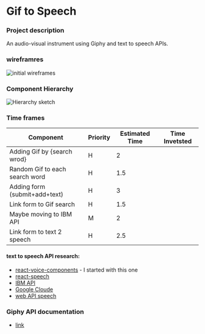 # Gif to Speech 

### Project description 
An audio-visual instrument using Giphy and text to speech APIs.

### wireframres
![initial wireframes](https://i.imgur.com/40MRckk.png)

### Component Hierarchy
![Hierarchy sketch](https://i.imgur.com/wiiLKik.jpg)

### Time frames
Component | Priority | Estimated Time | Time Invetsted 
--- | --- | --- | ---
Adding Gif by {search wrod} | H | 2 |
Random Gif to each search word | H | 1.5 |
Adding form (submit+add+text) | H | 3 |
Link form to Gif search | H | 1.5 |
Maybe moving to IBM API | M | 2 |
Link form to text 2 speech | H | 2.5 |



#### text to speech API research:
- [react-voice-components](https://github.com/grvcoelho/react-voice-components/) - I started with this one
- [react-speech](https://github.com/andrewkeig/react-speech)
- [IBM API](https://cloud.ibm.com/)
- [Google Cloude](https://cloud.google.com/text-to-speech/docs/reference/rest/)
- [web API speech](https://w3c.github.io/speech-api/#implementation-considerations)

### Giphy API documentation
- [link](https://developers.giphy.com/docs/)



